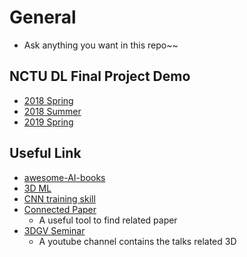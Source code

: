 # General
- Ask anything you want in this repo~~
## NCTU DL Final Project Demo
- [2018 Spring](https://www.youtube.com/watch?v=QgoxtGi-trU&list=PLZAKTu7XAqHWY1J522ldYk29DjzdGA8jh)
- [2018 Summer](https://www.youtube.com/watch?v=KWlPmsjlsNc&list=PLZAKTu7XAqHV_E0F69GF-5KcETLsdr9ZG) 
- [2019 Spring](https://www.youtube.com/watch?v=O0ijvhG1Xoo&list=PLZAKTu7XAqHUukdYlwdWbZ0yj-q9TAWPA)

## Useful Link
- [awesome-AI-books](https://github.com/zslucky/awesome-AI-books)
- [3D ML](https://www.ctolib.com/timzhang642-3D-Machine-Learning.html)
- [CNN training skill](https://github.com/davidcpage/cifar10-fast/blob/master/bag_of_tricks.ipynb)
- [Connected Paper](https://www.connectedpapers.com/)
  - A useful tool to find related paper
- [3DGV Seminar](https://www.youtube.com/channel/UCpCQ8tjahrTPMsBiyPg2H7Q)
  - A youtube channel contains the talks related 3D
